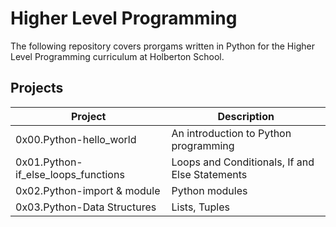 # Higher Level Programming

The following repository covers prorgams written in Python for the Higher Level Programming curriculum at Holberton School.

## Projects
| Project | Description |
| --- | --- |
| 0x00.Python-hello_world |  An introduction to Python programming |
| 0x01.Python-if_else_loops_functions | Loops and Conditionals, If and Else Statements |
| 0x02.Python-import & module | Python modules |
| 0x03.Python-Data Structures | Lists, Tuples |
